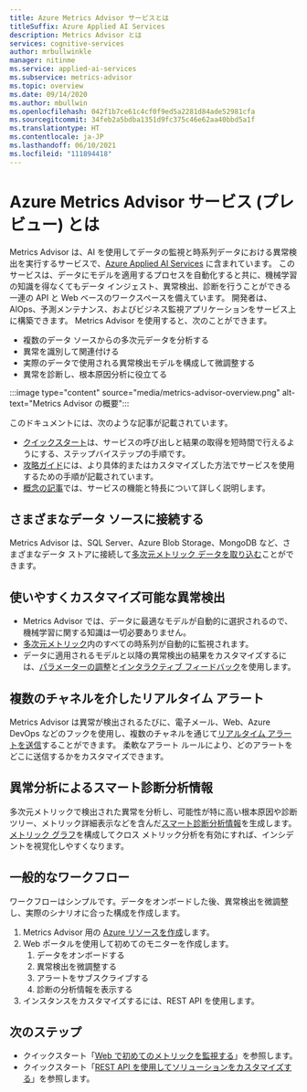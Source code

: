 ```yaml
---
title: Azure Metrics Advisor サービスとは
titleSuffix: Azure Applied AI Services
description: Metrics Advisor とは
services: cognitive-services
author: mrbullwinkle
manager: nitinme
ms.service: applied-ai-services
ms.subservice: metrics-advisor
ms.topic: overview
ms.date: 09/14/2020
ms.author: mbullwin
ms.openlocfilehash: 042f1b7ce61c4cf0f9ed5a2281d84ade52981cfa
ms.sourcegitcommit: 34feb2a5bdba1351d9fc375c46e62aa40bbd5a1f
ms.translationtype: HT
ms.contentlocale: ja-JP
ms.lasthandoff: 06/10/2021
ms.locfileid: "111894418"
---
```

# <a name="what-is-azure-metrics-advisor-preview"></a>Azure Metrics Advisor サービス (プレビュー) とは 

Metrics Advisor は、AI を使用してデータの監視と時系列データにおける異常検出を実行するサービスで、[Azure Applied AI Services](../../applied-ai-services/what-are-applied-ai-services.md) に含まれています。 このサービスは、データにモデルを適用するプロセスを自動化すると共に、機械学習の知識を得なくてもデータ インジェスト、異常検出、診断を行うことができる一連の API と Web ベースのワークスペースを備えています。 開発者は、AIOps、予測メンテナンス、およびビジネス監視アプリケーションをサービス上に構築できます。 Metrics Advisor を使用すると、次のことができます。

* 複数のデータ ソースからの多次元データを分析する
* 異常を識別して関連付ける
* 実際のデータで使用される異常検出モデルを構成して微調整する
* 異常を診断し、根本原因分析に役立てる

:::image type="content" source="media/metrics-advisor-overview.png" alt-text="Metrics Advisor の概要":::

このドキュメントには、次のような記事が記載されています。
* [クイックスタート](./Quickstarts/web-portal.md)は、サービスの呼び出しと結果の取得を短時間で行えるようにする、ステップバイステップの手順です。 
* [攻略ガイド](./how-tos/onboard-your-data.md)には、より具体的またはカスタマイズした方法でサービスを使用するための手順が記載されています。
* [概念の記事](glossary.md)では、サービスの機能と特長について詳しく説明します。

## <a name="connect-to-a-variety-of-data-sources"></a>さまざまなデータ ソースに接続する

Metrics Advisor は、SQL Server、Azure Blob Storage、MongoDB など、さまざまなデータ ストアに接続して[多次元メトリック データを取り込む](how-tos/onboard-your-data.md)ことができます。

## <a name="easy-to-use-and-customizable-anomaly-detection"></a>使いやすくカスタマイズ可能な異常検出

* Metrics Advisor では、データに最適なモデルが自動的に選択されるので、機械学習に関する知識は一切必要ありません。
* [多次元メトリック](glossary.md#multi-dimensional-metric)内のすべての時系列が自動的に監視されます。
* データに適用されるモデルと以降の異常検出の結果をカスタマイズするには、[パラメーターの調整](how-tos/configure-metrics.md)と[インタラクティブ フィードバック](how-tos/anomaly-feedback.md)を使用します。

## <a name="real-time-alerts-through-multiple-channels"></a>複数のチャネルを介したリアルタイム アラート

Metrics Advisor は異常が検出されるたびに、電子メール、Web、Azure DevOps などのフックを使用し、複数のチャネルを通じて[リアルタイム アラートを送信](how-tos/alerts.md)することができます。 柔軟なアラート ルールにより、どのアラートをどこに送信するかをカスタマイズできます。

## <a name="smart-diagnostic-insights-by-analyzing-anomalies"></a>異常分析によるスマート診断分析情報

多次元メトリックで検出された異常を分析し、可能性が特に高い根本原因や診断ツリー、メトリック詳細表示などを含んだ[スマート診断分析情報](how-tos/diagnose-incident.md)を生成します。 [メトリック グラフ](how-tos/metrics-graph.md)を構成してクロス メトリック分析を有効にすれば、インシデントを視覚化しやすくなります。


## <a name="typical-workflow"></a>一般的なワークフロー

ワークフローはシンプルです。データをオンボードした後、異常検出を微調整し、実際のシナリオに合った構成を作成します。

1. Metrics Advisor 用の [Azure リソースを作成](https://go.microsoft.com/fwlink/?linkid=2142156)します。 
2. Web ポータルを使用して初めてのモニターを作成します。
    1. データをオンボードする
    2. 異常検出を微調整する
    3. アラートをサブスクライブする
    4. 診断の分析情報を表示する
3. インスタンスをカスタマイズするには、REST API を使用します。

## <a name="next-steps"></a>次のステップ

* クイックスタート「[Web で初めてのメトリックを監視する](quickstarts/web-portal.md)」を参照します。
* クイックスタート「[REST API を使用してソリューションをカスタマイズする](./quickstarts/rest-api-and-client-library.md)」を参照します。
